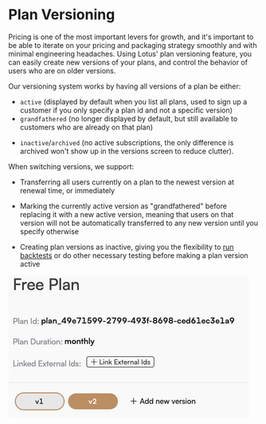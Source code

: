 # Plan Versioning

Pricing is one of the most important levers for growth, and it's important to be able to iterate on your pricing and packaging strategy smoothly and with minimal engineering headaches. Using Lotus' plan versioning feature, you can easily create new versions of your plans, and control the behavior of users who are on older versions.

Our versioning system works by having all versions of a plan be either:

- `active` (displayed by default when you list all plans, used to sign up a customer if you only specify a plan id and not a specific version)
- `grandfathered` (no longer displayed by default, but still available to customers who are already on that plan)

* `inactive`/`archived` (no active subscriptions, the only difference is archived won't show up in the versions screen to reduce clutter).

When switching versions, we support:

- Transferring all users currently on a plan to the newest version at renewal time, or immediately

- Marking the currently active version as "grandfathered" before replacing it with a new active version, meaning that users on that version will not be automatically transferred to any new version until you specify otherwise

- Creating plan versions as inactive, giving you the flexibility to [run backtests](../experimentation/backtests) or do other necessary testing before making a plan version active

![Plan Versioning](./assets/plan_versioning.png)
